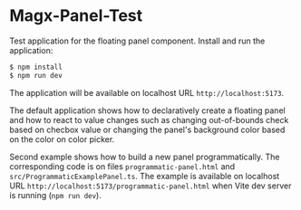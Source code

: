 # Magx-Panel-Test

Test application for the floating panel component. Install and run the application:

```bash
$ npm install
$ npm run dev
```

The application will be available on localhost URL ```http://localhost:5173```.

The default application shows how to declaratively create a floating panel and how to react to value changes such as changing out-of-bounds check based on checbox value or changing the panel's background color based on the color on color picker.

Second example shows how to build a new panel programmatically. The corresponding code is on files ```programmatic-panel.html``` and ```src/ProgrammaticExamplePanel.ts```. The example is available on localhost URL ```http://localhost:5173/programmatic-panel.html``` when Vite dev server is running (```npm run dev```).

